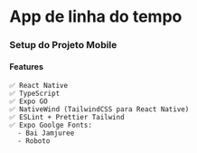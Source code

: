 # App de linha do tempo

  ### Setup do Projeto Mobile

  #### Features
  
    ✅ React Native
    ✅ TypeScript
    ✅ Expo GO
    ✅ NativeWind (TailwindCSS para React Native)
    ✅ ESLint + Prettier Tailwind
    ✅ Expo Goolge Fonts: 
      - Bai Jamjuree 
      - Roboto
